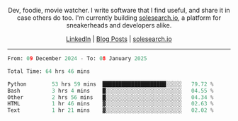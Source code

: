 <p align="center">Dev, foodie, movie watcher. I write software that I find useful, and share it in case others do too. I'm currently building <a href="https://solesearch.io">solesearch.io</a>, a platform for sneakerheads and developers alike.</p>
<p align="center">
  <a href="https://www.linkedin.com/in/peter-rauscher">LinkedIn</a>
  |
  <a href="https://dev.to/peterrauscher">Blog Posts</a>
  |
  <a href="https://solesearch.io">solesearch.io</a>
</p>
<hr/>
<!--START_SECTION:waka-->

```python
From: 09 December 2024 - To: 08 January 2025

Total Time: 64 hrs 46 mins

Python        53 hrs 59 mins  ████████████████████░░░░░   79.72 %
Bash          3 hrs 4 mins    █░░░░░░░░░░░░░░░░░░░░░░░░   04.55 %
Other         2 hrs 56 mins   █░░░░░░░░░░░░░░░░░░░░░░░░   04.34 %
HTML          1 hr 46 mins    ▓░░░░░░░░░░░░░░░░░░░░░░░░   02.63 %
Text          1 hr 21 mins    ▓░░░░░░░░░░░░░░░░░░░░░░░░   02.02 %
```

<!--END_SECTION:waka-->
